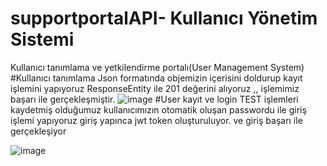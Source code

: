 # supportportalAPI- Kullanıcı Yönetim Sistemi
Kullanıcı tanımlama ve yetkilendirme portalı(User Management System)
#Kullanıcı tanımlama
Json formatında objemizin içerisini doldurup kayıt işlemini yapıyoruz
ResponseEntity ile 201 değerini alıyoruz ,, işlemimiz başarı ile gerçekleşmiştir.
![image](https://user-images.githubusercontent.com/45200802/190636162-2bd472d0-9ea4-42e6-be45-a7ebb35248da.png)
#User kayıt ve login TEST işlemleri
kaydetmiş olduğumuz kullanıcımızın otomatik oluşan passwordu ile giriş işlemi yapıyoruz giriş yapınca jwt token oluşturuluyor. ve giriş başarı ile gerçekleşiyor

![image](https://user-images.githubusercontent.com/45200802/191742442-fa6800ec-d50f-41ab-9dc1-6e55334551c1.png)




